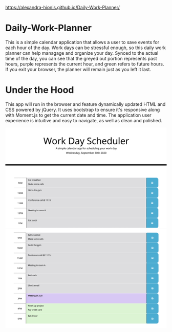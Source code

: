 https://alexandra-hionis.github.io/Daily-Work-Planner/
# Daily-Work-Planner
This is a simple calendar application that allows a user to save events for each hour of the day. Work days can be stressful enough, so this daily work planner can help managage and organize your day. Synced to the actual time of the day, you can see that the greyed out portion represents past hours, purple represents the current hour, and green refers to future hours. If you exit your browser, the planner will remain just as you left it last. 


# Under the Hood
This app will run in the browser and feature dynamically updated HTML and CSS powered by jQuery. It uses bootstrap to ensure it's responsive along with Moment.js to get the current date and time. The application user experience is intuitive and easy to navigate, as well as clean and polished.

![image top of planner](images/image-1.png)
![GitHub Logo](images/image-2.png)
